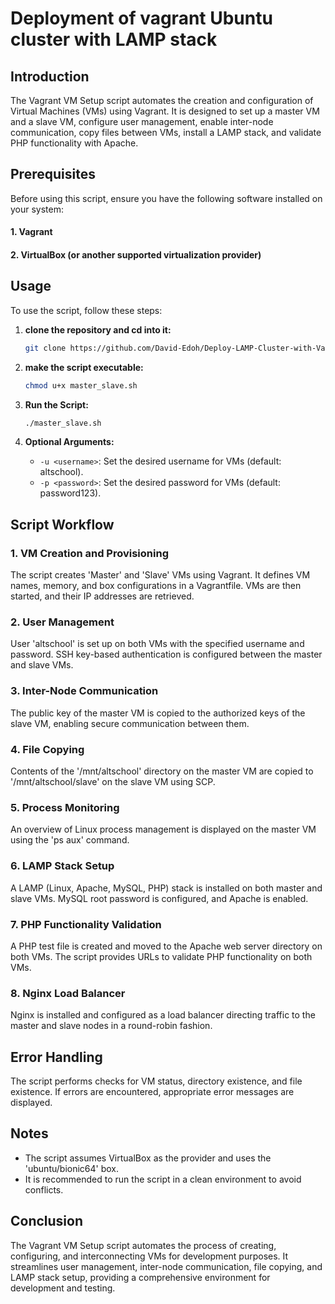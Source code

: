 # Deployment of vagrant Ubuntu cluster with LAMP stack

## Introduction

The Vagrant VM Setup script automates the creation and configuration of Virtual Machines (VMs) using Vagrant. It is designed to set up a master VM and a slave VM, configure user management, enable inter-node communication, copy files between VMs, install a LAMP stack, and validate PHP functionality with Apache.

## Prerequisites
Before using this script, ensure you have the following software installed on your system:

#### 1. Vagrant
#### 2. VirtualBox (or another supported virtualization provider)

## Usage

To use the script, follow these steps:

1. **clone the repository and cd into it:**

   ```bash
   git clone https://github.com/David-Edoh/Deploy-LAMP-Cluster-with-Vagrant.git && cd Deploy-LAMP-Cluster-with-Vagrant 
   ```
2. **make the script executable:**

   ```bash
   chmod u+x master_slave.sh
   ```

3. **Run the Script:**

   ```bash
   ./master_slave.sh
   ```


4. **Optional Arguments:**

   - `-u <username>`: Set the desired username for VMs (default: altschool).
   - `-p <password>`: Set the desired password for VMs (default: password123).

## Script Workflow

### 1. VM Creation and Provisioning

The script creates 'Master' and 'Slave' VMs using Vagrant. It defines VM names, memory, and box configurations in a Vagrantfile. VMs are then started, and their IP addresses are retrieved.

### 2. User Management

User 'altschool' is set up on both VMs with the specified username and password. SSH key-based authentication is configured between the master and slave VMs.

### 3. Inter-Node Communication

The public key of the master VM is copied to the authorized keys of the slave VM, enabling secure communication between them.

### 4. File Copying

Contents of the '/mnt/altschool' directory on the master VM are copied to '/mnt/altschool/slave' on the slave VM using SCP.

### 5. Process Monitoring

An overview of Linux process management is displayed on the master VM using the 'ps aux' command.

### 6. LAMP Stack Setup

A LAMP (Linux, Apache, MySQL, PHP) stack is installed on both master and slave VMs. MySQL root password is configured, and Apache is enabled.

### 7. PHP Functionality Validation

A PHP test file is created and moved to the Apache web server directory on both VMs. The script provides URLs to validate PHP functionality on both VMs.

### 8. Nginx Load Balancer

Nginx is installed and configured as a load balancer directing traffic to the master and slave nodes in a round-robin fashion.

## Error Handling

The script performs checks for VM status, directory existence, and file existence. If errors are encountered, appropriate error messages are displayed.

## Notes

- The script assumes VirtualBox as the provider and uses the 'ubuntu/bionic64' box.
- It is recommended to run the script in a clean environment to avoid conflicts.

## Conclusion

The Vagrant VM Setup script automates the process of creating, configuring, and interconnecting VMs for development purposes. It streamlines user management, inter-node communication, file copying, and LAMP stack setup, providing a comprehensive environment for development and testing.
